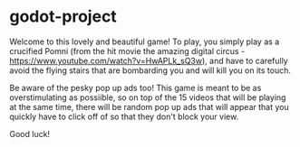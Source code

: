 # godot-project

Welcome to this lovely and beautiful game! To play, you simply play as a crucified Pomni (from the hit movie the amazing digital circus - https://www.youtube.com/watch?v=HwAPLk_sQ3w), and have to carefully avoid the flying stairs that are bombarding you and will kill you on its touch.

Be aware of the pesky pop up ads too! This game is meant to be as overstimulating as possiible, so on top of the 15 videos that will be playing at the same time, there will be random pop up ads that will appear that you quickly have to click off of so that they don't block your view.

Good luck!
